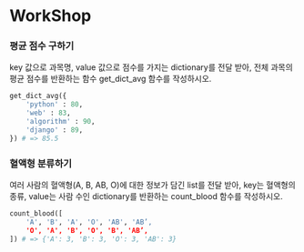 # WorkShop

### 평균 점수 구하기
key 값으로 과목명, value 값으로 점수를 가지는 dictionary를 전달 받아, 전체 과목의 평균 점수를 반환하는 함수 get_dict_avg 함수를 작성하시오.

```python
get_dict_avg({
    'python' : 80,
    'web' : 83,
    'algorithm' : 90,
    'django' : 89,
}) # => 85.5
```

### 혈액형 분류하기
여러 사람의 혈액형(A, B, AB, O)에 대한 정보가 담긴 list를 전달 받아, key는 혈액형의 종류, value는 사람 수인 dictionary를 반환하는 count_blood 함수를 작성하시오.

```python
count_blood([
    'A', 'B', 'A', 'O', 'AB', 'AB’,
    'O', 'A', 'B', 'O', 'B', 'AB’,
]) # => {'A': 3, 'B': 3, 'O': 3, 'AB': 3}
```